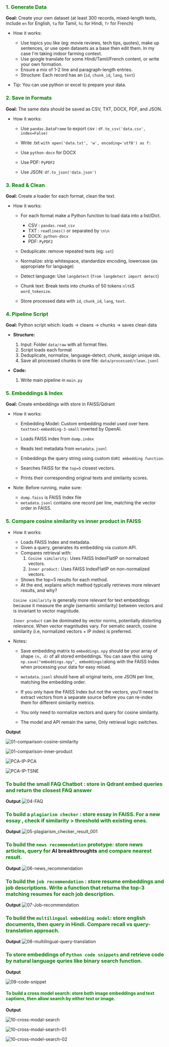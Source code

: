 ### <font color="green">1. Generate Data</font>

**Goal:** Create your own dataset (at least 300 records, mixed-length texts, include `en` for English, `ta` for Tamil, `hi` for Hindi, `fr` for French)

- How it works:
  - Use topics you like (eg: movie reviews, tech tips, quotes), make up sentences, or use open datasets as a base then edit them. In my case I'm taking indoor farming context.
  - Use google translate for some Hindi/Tamil/French content, or write your own formation.
  - Ensure a mix of 1-2 line and paragraph-length entries.
  - Structure: Each record has an (`id`, `chunk_id`, `lang`, `text`)

- Tip: You can use python or excel to prepare your data.

### <font color="green">2. Save in Formats</font>

**Goal:** The same data should be saved as CSV, TXT, DOCX, PDF, and JSON.

- How it works:

    - Use `pandas.DataFrame` to export csv : `df.to_csv('data.csv', index=False)`

    - Write .txt `with open('data.txt', 'w', encoding='utf8') as f:`

    - Use `python-docx` for DOCX

    - Use PDF: `PyPDF2`

    - Use JSON: `df.to_json('data.json')`

### <font color="green">3. Read & Clean</font>

**Goal:** Create a loader for each format, clean the text.

- How it works:

    - For each format make a Python function to load data into a list/Dict.
        - CSV : `pandas.read_csv`
        - TXT : `readlines()` or separated by `\n\n`
        - DOCX: `python-docx`
        - PDF: `PyPDF2`
    
    - Deduplicate: remove repeated texts (eg: `set`)
    - Normalize: strip whitespace, standardize encoding, lowercase (as appropriate for language)
    - Detect language: Use `langdetect` (`from langdetect import detect`)
    - Chunk text: Break texts into chunks of 50 tokens `nltk`S `word_tokenize`.
    - Store processed data with `id`, `chunk_id`, `lang`, `text`.

### <font color="green">4. Pipeline Script</font>

**Goal:** Python script which: loads -> cleans -> chunks -> saves clean data

- **Structure:**
    1. Input: Folder `data/raw` with all format files.
    2. Script loads each format
    3. Deduplicate, normalize, language-detect, chunk, assign unique ids.
    4. Save all processed chunks in one file: `data/processed/clean.jsonl`

- **Code:**
    1. Write main pipeline in `main.py`

### <font color="green">5. Embeddings & Index</font>

**Goal:** Create embeddings with store in FAISS/Qdrant

- How it works:
    - Embedding Model: Custom embedding model used over here. `texttext-embedding-3-small` inverted by OpenAI.

    - Loads FAISS index from `dump.index`
    - Reads text metadata from `metadata.jsonl`
    - Embeddings the query string using custom `EURI embedding function`.
    - Searches FAISS for the `top=5` closest vectors.
    - Prints their corresponding original texts and similarity scores.

- Note:
   Before running, make sure:
    - `dump.faiss` is FAISS Index file
    - `metadata.jsonl` contains one record per line, matching the vector order in FAISS.

### <font color="green">5. Compare cosine similarity vs inner product in FAISS</font>

- How it works:
    - Loads FAISS Index and metadata.
    - Given a query, generates its embedding via custom API.
    - Compares retrieval with:
        1. `Cosine similarity:` Uses FAISS IndexFlatIP on normalized vectors.
        2. `Inner product:` Uses FAISS IndexFlatIP on non-normalized vectors.
    - Shows the top=5 results for each method.
    - At the end, explains which method typically retrieves more relevant results, and why?

    `Cosine similarity` is generally more relevant for text embeddings because it measure the angle (semantic similarity) between vectors and is invariant to vector magnitude.

    `Inner product` can be dominated by vector norms, potentially distorting relevance. When vector magnitudes vary. For sematic search, cosine similarity (i.e, normalized vectors + IP index) is preferred.

- Notes:

    - Save embedding matrix to `embeddings.npy` should be your array of shape `(n, d)` of all stored embeddings. You can save this using `np.save("embeddings.npy", embeddings)`along with the FAISS Index when processing your data for easy reload.

    - `metadata.jsonl` should have all original texts, one JSON per line, matching the embedding order.

    - If you only have the FAISS Index but not the vectors, you'll need to extract vectors from a separate source before you can re-index them for different similarity metrics.

    - You only need to normalize vectors and query for cosine similarity.

    - The model and API remain the same, Only retrieval logic switches.

**Output**

![01-comparison-cosine-similarity](./results/01-comparison-cosine-similarity.png)


![01-comparison-inner-product](./results/01-comparison-inner-product.png)

![PCA-IP-PCA](./results/PCA-IP-PCA.png)

![PCA-IP-TSNE](./results/PCA-IP-TSNE.png)


### <font color="green">To build the small FAQ Chatbot : store in Qdrant embed queries and return the closest FAQ answer</font>

**Output**
![04-FAQ](./results/04-FAQ.png)


### <font color="green">To build a `plagiarism checker` : store essay in FAISS. For a new essay , check if similarity > threshold with existing ones.</font>

**Output**
![05-plagiarism_checker_result_001](./results/05-plagiarism_checker_result_001.png)

### <font color="green">To build the `news recommendation` prototype: store news articles, query for</font> **AI breakthroughts** <font color="green"> and compare nearest result.</font>

**Output**
![06-news_recommendation](./results/06-news-recommendation.png)

### <font color="green">To build the `job recommendation` : store resume embeddings and job descriptions. Write a function that returna the top-3 matching resumes for each job description.</font>

**Output**
![07-Job-recommendation](./results/07-Job-recommendation.png)


### <font color="green">To build the `multilingual embedding model`: store english documents, then query in Hindi. Compare recall vs query-translation approach.</font>

**Output**
![08-multilingual-query-translation](./results/08-multilingual-query-translation.png)


### <font color="green">To store embeddings of `Python code snippets` and retrieve code by natural language quries like binary search function.</font>

**Output**

![09-code-snippet](./results/09-code-snippet.png)


#### <font color="green">To build a cross model search: store both image embeddings and text captions, then allow search by either text or image.</font>

**Output**

![10-cross-modal-search](./results/10-cross-modal-search.png)

![10-cross-modal-search-01](./results/10-cross-modal-search-01.png)

![10-cross-model-search-02](./results/10-cross-modal-search-02.png)







